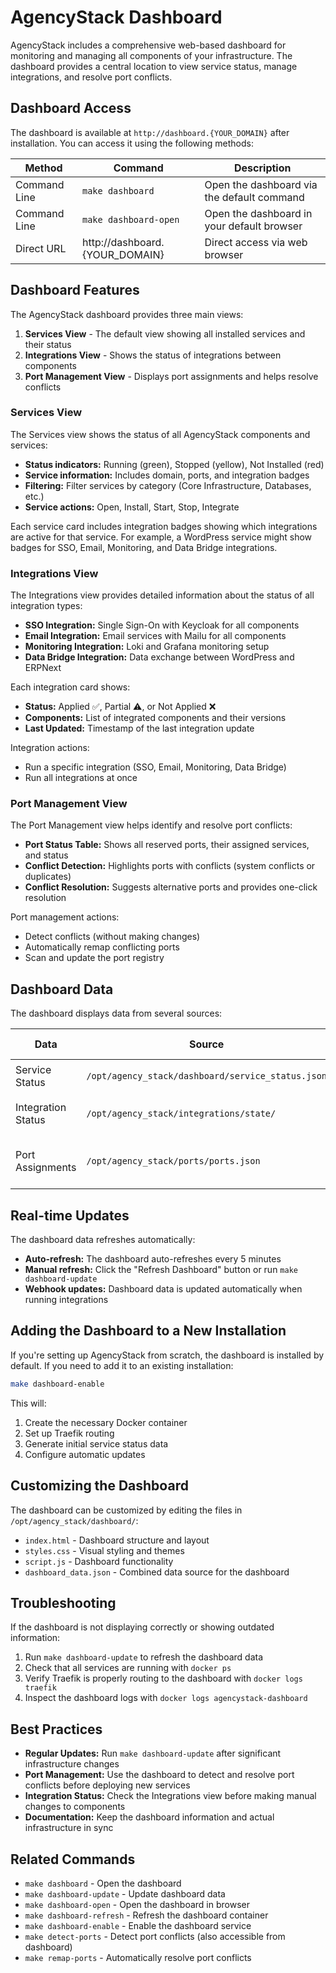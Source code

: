 # AgencyStack Dashboard

AgencyStack includes a comprehensive web-based dashboard for monitoring and managing all components of your infrastructure. The dashboard provides a central location to view service status, manage integrations, and resolve port conflicts.

## Dashboard Access

The dashboard is available at `http://dashboard.{YOUR_DOMAIN}` after installation. You can access it using the following methods:

| Method | Command | Description |
|--------|---------|-------------|
| Command Line | `make dashboard` | Open the dashboard via the default command |
| Command Line | `make dashboard-open` | Open the dashboard in your default browser |
| Direct URL | http://dashboard.{YOUR_DOMAIN} | Direct access via web browser |

## Dashboard Features

The AgencyStack dashboard provides three main views:

1. **Services View** - The default view showing all installed services and their status
2. **Integrations View** - Shows the status of integrations between components
3. **Port Management View** - Displays port assignments and helps resolve conflicts

### Services View

The Services view shows the status of all AgencyStack components and services:

- **Status indicators:** Running (green), Stopped (yellow), Not Installed (red)
- **Service information:** Includes domain, ports, and integration badges
- **Filtering:** Filter services by category (Core Infrastructure, Databases, etc.)
- **Service actions:** Open, Install, Start, Stop, Integrate

Each service card includes integration badges showing which integrations are active for that service. For example, a WordPress service might show badges for SSO, Email, Monitoring, and Data Bridge integrations.

### Integrations View

The Integrations view provides detailed information about the status of all integration types:

- **SSO Integration:** Single Sign-On with Keycloak for all components
- **Email Integration:** Email services with Mailu for all components
- **Monitoring Integration:** Loki and Grafana monitoring setup
- **Data Bridge Integration:** Data exchange between WordPress and ERPNext

Each integration card shows:

- **Status:** Applied ✅, Partial ⚠️, or Not Applied ❌
- **Components:** List of integrated components and their versions
- **Last Updated:** Timestamp of the last integration update

Integration actions:
- Run a specific integration (SSO, Email, Monitoring, Data Bridge)
- Run all integrations at once

### Port Management View

The Port Management view helps identify and resolve port conflicts:

- **Port Status Table:** Shows all reserved ports, their assigned services, and status
- **Conflict Detection:** Highlights ports with conflicts (system conflicts or duplicates)
- **Conflict Resolution:** Suggests alternative ports and provides one-click resolution

Port management actions:
- Detect conflicts (without making changes)
- Automatically remap conflicting ports
- Scan and update the port registry

## Dashboard Data

The dashboard displays data from several sources:

| Data | Source | Update Method |
|------|--------|---------------|
| Service Status | `/opt/agency_stack/dashboard/service_status.json` | `make dashboard-refresh` |
| Integration Status | `/opt/agency_stack/integrations/state/` | Updated by integration scripts |
| Port Assignments | `/opt/agency_stack/ports/ports.json` | Updated by port management tools |

## Real-time Updates

The dashboard data refreshes automatically:

- **Auto-refresh:** The dashboard auto-refreshes every 5 minutes
- **Manual refresh:** Click the "Refresh Dashboard" button or run `make dashboard-update`
- **Webhook updates:** Dashboard data is updated automatically when running integrations

## Adding the Dashboard to a New Installation

If you're setting up AgencyStack from scratch, the dashboard is installed by default. If you need to add it to an existing installation:

```bash
make dashboard-enable
```

This will:
1. Create the necessary Docker container
2. Set up Traefik routing
3. Generate initial service status data
4. Configure automatic updates

## Customizing the Dashboard

The dashboard can be customized by editing the files in `/opt/agency_stack/dashboard/`:

- `index.html` - Dashboard structure and layout
- `styles.css` - Visual styling and themes
- `script.js` - Dashboard functionality
- `dashboard_data.json` - Combined data source for the dashboard

## Troubleshooting

If the dashboard is not displaying correctly or showing outdated information:

1. Run `make dashboard-update` to refresh the dashboard data
2. Check that all services are running with `docker ps`
3. Verify Traefik is properly routing to the dashboard with `docker logs traefik`
4. Inspect the dashboard logs with `docker logs agencystack-dashboard`

## Best Practices

- **Regular Updates:** Run `make dashboard-update` after significant infrastructure changes
- **Port Management:** Use the dashboard to detect and resolve port conflicts before deploying new services
- **Integration Status:** Check the Integrations view before making manual changes to components
- **Documentation:** Keep the dashboard information and actual infrastructure in sync

## Related Commands

- `make dashboard` - Open the dashboard
- `make dashboard-update` - Update dashboard data
- `make dashboard-open` - Open the dashboard in browser
- `make dashboard-refresh` - Refresh the dashboard container
- `make dashboard-enable` - Enable the dashboard service
- `make detect-ports` - Detect port conflicts (also accessible from dashboard)
- `make remap-ports` - Automatically resolve port conflicts
